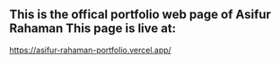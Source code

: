 This is the offical portfolio web page of Asifur Rahaman
This page is live at:
---
https://asifur-rahaman-portfolio.vercel.app/